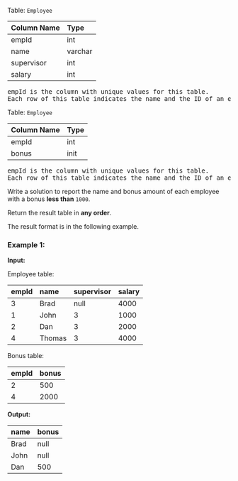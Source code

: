 Table: `Employee`

| Column Name | Type    |
| ----------- | :------ |
| empId       | int     |
| name        | varchar |
| supervisor  | int     |
| salary      | int     |

<pre>
empId is the column with unique values for this table.
Each row of this table indicates the name and the ID of an employee in addition to their salary and the id of their manager.
</pre>

Table: `Employee`

| Column Name | Type |
| ----------- | :--- |
| empId       | int  |
| bonus       | init |

<pre>
empId is the column with unique values for this table.
Each row of this table indicates the name and the ID of an employee in addition to their salary and the id of their manager.
</pre>

Write a solution to report the name and bonus amount of each employee with a bonus **less than** `1000`.

Return the result table in **any order**.

The result format is in the following example.

### Example 1:

**Input:**

Employee table:

| empId | name   | supervisor | salary |
| ----- | :----- | :--------- | :----- |
| 3     | Brad   | null       | 4000   |
| 1     | John   | 3          | 1000   |
| 2     | Dan    | 3          | 2000   |
| 4     | Thomas | 3          | 4000   |

Bonus table:

| empId | bonus |
| ----- | :---- |
| 2     | 500   |
| 4     | 2000  |

**Output:**

| name | bonus |
| ---- | :---- |
| Brad | null  |
| John | null  |
| Dan  | 500   |

